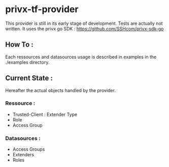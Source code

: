 # privx-tf-provider

This provider is still in its early stage of development.
Tests are actually not written.
It uses the privx go SDK : https://github.com/SSHcom/privx-sdk-go

## How To :

Each ressources and datasources usage is described in examples in the ./examples directory.

## Current State :

Hereafter the actual objects handled by the provider.

### Ressource :
 - Trusted-Client : Extender Type
 - Role
 - Access Group

### Datasources :
 - Access Groups
 - Extenders
 - Roles

